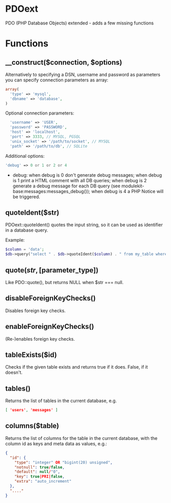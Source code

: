 PDOext
======
PDO (PHP Database Objects) extended - adds a few missing functions

Functions
=========
__construct($connection, $options)
---------------------
Alternatively to specifying a DSN, username and password as parameters you can specify connection parameters as array:

```php
array(
  'type' => 'mysql',
  'dbname' => 'database',
)
```

Optional connection parameters:
```php
  'username' => 'USER',
  'password' => 'PASSWORD',
  'host' => 'localhost',
  'port' => 3333, // MYSQL, PGSQL
  'unix_socket' => '/path/to/socket', // MYSQL
  'path' => '/path/to/db', // SQLite
```

Additional options:
```php
'debug' => 0 or 1 or 2 or 4
```

* debug: when debug is 0 don't generate debug messages; when debug is 1 print a HTML comment with all DB queries; when debug is 2 generate a debug message for each DB query (see modulekit-base:messages:messages_debug()); when debug is 4 a PHP Notice will be triggered.

quoteIdent($str)
----------------
PDOext::quoteIdent() quotes the input string, so it can be used as identifier in a database query.

Example:
```php
$column = 'data';
$db->query("select " . $db->quoteIdent($column) . " from my_table where id="  . $db_quote($id));
```

quote($str, [$parameter_type])
------------------------------
Like PDO::quote(), but returns NULL when $str === null.

disableForeignKeyChecks()
-------------------------
Disables foreign key checks.

enableForeignKeyChecks()
-------------------------
(Re-)enables foreign key checks.

tableExists($id)
---------------
Checks if the given table exists and returns true if it does. False, if it doesn't.

tables()
--------
Returns the list of tables in the current database, e.g.
```json
[ 'users', 'messages' ]
```

columns($table)
---------------
Returns the list of columns for the table in the current database, with the column id as keys and meta data as values, e.g.:
```json
{
  "id": {
    "type": "integer" OR "bigint(20) unsigned",
    "notnull": true/false,
    "default": null/"0",
    "key": true|PRI|false,
    "extra": "auto_increment"
  },
  "...."
}
```
